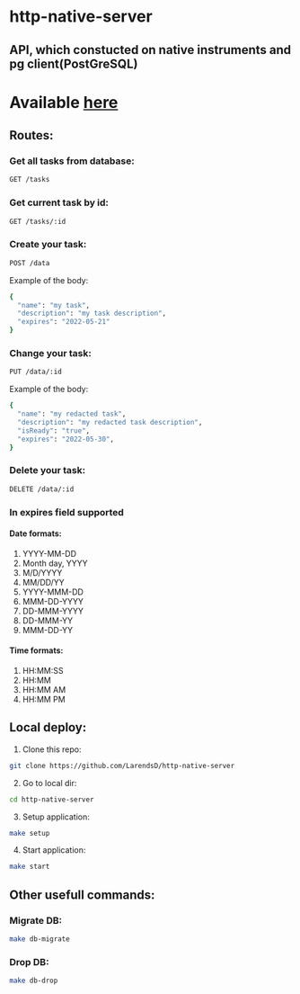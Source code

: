 # http-native-server
## API, which constucted on native instruments and pg client(PostGreSQL)

# Available <a href="https://http-native-server-production.up.railway.app/">here</a>

## Routes:
### Get all tasks from database:
```bash
GET /tasks
```

### Get current task by id:
```bash
GET /tasks/:id
```

### Create your task:
```bash
POST /data
```
Example of the body:
```bash
{
  "name": "my task",
  "description": "my task description",
  "expires": "2022-05-21"
}
```

### Change your task:
```bash
PUT /data/:id
```
Example of the body:
```bash
{
  "name": "my redacted task",
  "description": "my redacted task description",
  "isReady": "true",
  "expires": "2022-05-30",
}
```

### Delete your task:
```bash
DELETE /data/:id
```

### In expires field supported
#### Date formats:
1. YYYY-MM-DD
2. Month day, YYYY
3. M/D/YYYY
4. MM/DD/YY
5. YYYY-MMM-DD
6. MMM-DD-YYYY
7. DD-MMM-YYYY
8. DD-MMM-YY
9. MMM-DD-YY

#### Time formats:
1. HH:MM:SS
2. HH:MM
3. HH:MM AM
4. HH:MM PM

## Local deploy:
1. Clone this repo:
```bash
git clone https://github.com/LarendsD/http-native-server
```
2. Go to local dir:
```bash
cd http-native-server
```
3. Setup application:
```bash
make setup
```
4. Start application:
```bash
make start
```

## Other usefull commands:
### Migrate DB:
```bash
make db-migrate
```

### Drop DB:
```bash
make db-drop
```